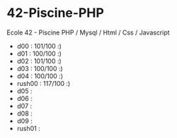 # 42-Piscine-PHP
Ecole 42 - Piscine PHP / Mysql / Html / Css / Javascript

- d00 : 101/100 :)
- d01 : 100/100 :)
- d02 : 101/100 :)
- d03 : 100/100 :)
- d04 : 100/100 :)
- rush00 : 117/100 :)
- d05 : 
- d06 : 
- d07 : 
- d08 : 
- d09 : 
- rush01 :
